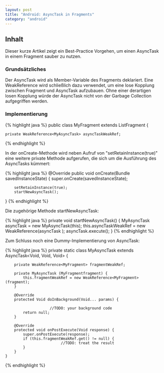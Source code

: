 ```yaml
---
layout: post
title: "Android: AsyncTask in Fragments"
category: "android"
---
```




## Inhalt

Dieser kurze Artikel zeigt ein Best-Practice Vorgehen, um einen AsyncTask in einem Fragment sauber zu nutzen.


### Grundsätzliches

Der AsyncTask wird als Member-Variable des Fragments deklariert. Eine WeakReference wird schließlich dazu verwendet, um eine lose Kopplung zwischen Fragment und AsyncTask aufzubauen.
Ohne einer derartigen losen Kopplung würde der AsyncTask nicht von der Garbage Collection aufgegriffen werden.
                                                            
### Implementierung

{% highlight java %}
public class MyFragment extends ListFragment {

    private WeakReference<MyAsyncTask> asyncTaskWeakRef;
{% endhighlight %}

In der onCreate-Methode wird neben Aufruf von "setRetainInstance(true)" eine weitere private Methode aufgerufen, die sich um die Ausführung des AsyncTasks kümmert:

{% highlight java %}
@Override
public void onCreate(Bundle savedInstanceState) {
        super.onCreate(savedInstanceState);

        setRetainInstance(true);
        startNewAsyncTask();
}
{% endhighlight %}

Die zugehörige Methode startNewAsyncTask:

{% highlight java %}
private void startNewAsyncTask() {
    MyAsyncTask asyncTask = new MyAsyncTask(this);
    this.asyncTaskWeakRef = new WeakReference<MyAsyncTask >(asyncTask );
    asyncTask.execute();
}
{% endhighlight %}

Zum Schluss noch eine Dummy-Implementierung von AsyncTask:

{% highlight java %}
private static class MyAsyncTask extends AsyncTask<Void, Void, Void> {

        private WeakReference<MyFragment> fragmentWeakRef;

        private MyAsyncTask (MyFragmentfragment) {
            this.fragmentWeakRef = new WeakReference<MyFragment>(fragment);
        }

        @Override
        protected Void doInBackground(Void... params) {

                        //TODO: your background code
            return null;
        }

        @Override
        protected void onPostExecute(Void response) {
            super.onPostExecute(response);
            if (this.fragmentWeakRef.get() != null) {
                             //TODO: treat the result
            }
        }
    }
{% endhighlight %}
